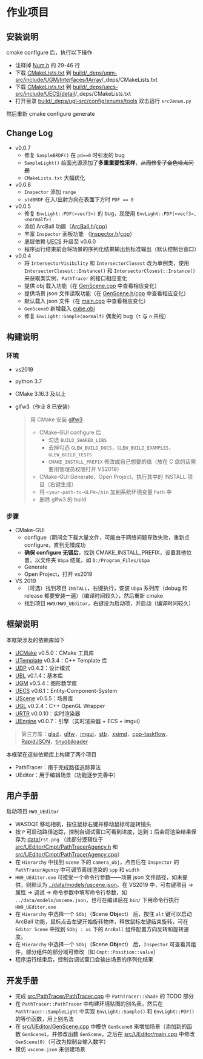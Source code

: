 # 作业项目

## 安装说明

cmake configure 后，执行以下操作

- 注释掉 [Num.h](build/_deps/utemplate-src/include/UTemplate/Num.h) 的 29-46 行
- 下载 [CMakeLists.txt](https://github.com/Ubpa/UGM/blob/0.5.8/include/UGM/Interfaces/IArray/_deps/CMakeLists.txt) 到 [build/_deps/ugm-src/include/UGM/Interfaces/IArray](build/_deps/ugm-src/include/UGM/Interfaces/IArray)/_deps/CMakeLists.txt
- 下载 [CMakeLists.txt](https://github.com/Ubpa/UECS/blob/master/include/UECS/detail/_deps/CMakeLists.txt) 到 [build/_deps/uecs-src/include/UECS/detail](build/_deps/uecs-src/include/UECS/detail)/_deps/CMakeLists.txt
- 打开目录 [build/_deps/ugl-src/config/enums/tools](build/_deps/ugl-src/config/enums/tools) 双击运行 `src2enum.py` 

然后重新 cmake configure generate

## Change Log

- v0.0.7
  - 修复 `SampleBRDF()` 在 `pd==0` 时引发的 bug
  - `SampleLight()` 给面光源添加了**多重重要性采样**，~~从而修复了金色噪点问题~~ 
  - `CMakeLists.txt` 大幅优化
- v0.0.6
  - `Inspector` 添加 `range` 
  - `stdBRDF` 在入/出射方向在表面下方时 `PDF == 0` 
- v0.0.5
  - 修复 `EnvLight::PDF(<vecf3>)` 的 bug，现使用 `EnvLight::PDF(<vecf3>,<normalf>)` 
  - 添加 ArcBall 功能（[ArcBall.h](src/UEditor/Cmpt/ArcBall.h)/[cpp](src/UEditor/Cmpt/ArcBall.cpp)）
  - 丰富 `Inspector` 面板功能 （[Inspector.h](src/UEditor/Cmpt/Inspector.h)/[cpp](src/UEditor/Cmpt/Inspector.cpp)）
  - 底层依赖 [UECS](https://github.com/Ubpa/UECS) 升级至 v0.6.0
  - 程序运行结束前会将场景的序列化结果输出到标准输出（默认控制台窗口）
- v0.0.4
  - 将 `IntersectorVisibility` 和 `IntersectorClosest` 改为单例类，使用 `IntersectorClosest::Instance()` 和 `IntersectorClosest::Instance()` 来获取类实例，`PathTracer` 的接口相应变化
  - 提供 obj 载入功能（在 [GenScene.cpp](src/UEditor/GenScene.cpp) 中查看相应变化）
  - 提供场景 json 文件读取功能（在 [GenScene.h](src/UEditor/GenScene.h)/[cpp](src/UEditor/GenScene.cpp) 中查看相应变化）
  - 默认载入 json 文件（在 [main.cpp](src/UEditor/main.cpp) 中查看相应变化）
  - `GenScene0` 新增载入 [cube.obj](data/models/cube.obj) 
  - 修复 `EnvLight::Sample(normalf)` 偶发的 bug（`t` 与 `n` 共线）

## 构建说明

### 环境

- vs2019

- python 3.7

- CMake 3.16.3 及以上

- glfw3（作业 8 已安装）

  > 用 CMake 安装 [glfw3](https://github.com/glfw/glfw) 
  >
  > - CMake-GUI configure 后
  >   - 勾选 `BUILD_SHARED_LIBS` 
  >   - 去掉勾选 `GLEW_BUILD_DOCS`，`GLEW_BUILD_EXAMPLES`，`GLEW_BUILD_TESTS` 
  >   - `CMAKE_INSTALL_PREFIX` 修改成自己想要的值（放在 C 盘的话需要用管理员权限打开 VS2019）
  > - CMake-GUI Generate，Open Project，执行其中的 INSTALL 项目（右键生成）
  > - 将 `<your-path-to-GLFW>/bin` 加到系统环境变量 `Path` 中
  > - 删除 glfw3 的 build

### 步骤

- CMake-GUI
  - configue（期间会下载大量文件，可能由于网络问题导致失败，重新点 configure，直到无错成功
  - **确保 configure 无错后**，找到 CMAKE_INSTALL_PREFIX，设置其他位置，以文件夹 `Ubpa` 结尾，如 `D:/Program_Files/Ubpa` 
  - Generate
  - Open Project，打开 vs2019
- VS 2019
  - （可选）找到项目 `INSTALL`，右键执行，安装 `Ubpa` 系列库（debug 和 release 都要安装一遍）（编译时间较久），然后重新 cmake
  - 找到项目 `HW9/HW9_UEditor`，右键设为启动项，并启动（编译时间较久）

## 框架说明

本框架涉及的依赖库如下

- [UCMake](https://github.com/Ubpa/UCMake) v0.5.0：CMake 工具库
- [UTemplate](https://github.com/Ubpa/UTemplate) v0.3.4：C++ Template 库
- [UDP](https://github.com/Ubpa/UDP) v0.4.2：设计模式
- [UBL](https://github.com/Ubpa/UBL) v0.1.4：基本库
- [UGM](https://github.com/Ubpa/UGM) v0.5.4：图形数学库
- [UECS](https://github.com/Ubpa/UECS) v0.6.1：Entity-Component-System
- [UScene](https://github.com/Ubpa/UScene) v0.5.5：场景库
- [UGL](https://github.com/Ubpa/UGL) v0.2.4：C++ OpenGL Wrapper
- [URTR](https://github.com/Ubpa/URTR) v0.0.10：实时渲染器
- [UEngine](https://github.com/Ubpa/UEngine) v0.0.7：引擎（实时渲染器 + ECS + imgui）

> 第三方库：[glad](https://github.com/Dav1dde/glad)，[glfw](https://github.com/glfw/glfw)，[imgui](https://github.com/ocornut/imgui)，[stb](https://github.com/nothings/stb)，[xsimd](https://github.com/xtensor-stack/xsimd)，[cpp-taskflow](https://github.com/cpp-taskflow/cpp-taskflow)，[RapidJSON](https://github.com/Tencent/rapidjson)，[tinyobjloader](https://github.com/tinyobjloader/tinyobjloader) 

本框架在这些依赖库上构建了两个项目

- PathTracer：用于完成路径追踪算法
- UEditor：用于编辑场景（功能逐步完善中）

## 用户手册

启动项目 `HW9_UEditor` 

- WASDQE 移动相机，按住鼠标右键并移动鼠标可旋转镜头
- 按 `P` 可启动路径追踪，控制台调试窗口可看到进度，达到 `1` 后会将渲染结果保存为 [data/](data/)`rst.png` （此部分逻辑位于 [src/UEditor/Cmpt/PathTracerAgency.h](src/UEditor/Cmpt/PathTracerAgency.h) 和 [src/UEditor/Cmpt/PathTracerAgency.cpp](src/UEditor/Cmpt/PathTracerAgency.cpp)）
- 在 `Hierarchy` 中找到 `scene` 下的 `camera_obj`，点击后在 `Inspector` 的 `PathTracerAgency` 中可调节离线渲染的 `spp` 和 `width` 
- `HW9_UEditor.exe` 可接受一个命令行参数——场景 json 文件路径，如未提供，则默认为 [../data/models/uscene.json](data/models/uscene.json)。在 VS2019 中，可右键项目 -> 属性 -> 调试 -> 命令参数中填写命令行参数，如 `../data/models/uscene.json`，也可在编译后在 `bin/` 下用命令行执行 `HW9_UEditor.exe` 
- 在 `Hierarchy` 中选择一个 `SObj`（**S**cene **Obj**ect） 后，按住 `alt` 键可以启动 ArcBall 功能，鼠标点击左键开始旋转物体，释放鼠标左键结束旋转，可在 `Editor Scene` 中找到 `SObj : ui` 下的 `ArcBall` 组件配置方向反转和旋转速度。
- 在 `Hierarchy` 中选择一个 `SObj`（**S**cene **Obj**ect） 后，`Inspector` 可查看其组件，部分组件的部分域可修改（如 `Cmpt::Position::value`）
- 程序运行结束后，控制台调试窗口会输出场景的序列化结果

## 开发手册

- 完成 [src/PathTracer/PathTracer.cpp](src/PathTracer/PathTracer.cpp) 中 `PathTracer::Shade` 的 TODO 部分
- 在 `PathTracer::PathTracer` 中构建环境贴图的别名表，然后在 `PathTracer::SampleLight` 中实现 `EnvLight::Sample()` 和 `EnvLight::PDF()` 的等价函数，用上别名法
- 在 [src/UEditor/GenScene.cpp](src/UEditor/GenScene.cpp) 中模仿 `GenScene0` 来增加场景（添加新的函数 `GenScene1`，并修改函数 `GenScene`，之后在 [src/UEditor/main.cpp](src/UEditor/main.cpp) 中修改 `GenScene(0)`（可改为控制台输入数字）
- 模仿 `uscene.json` 来创建场景

